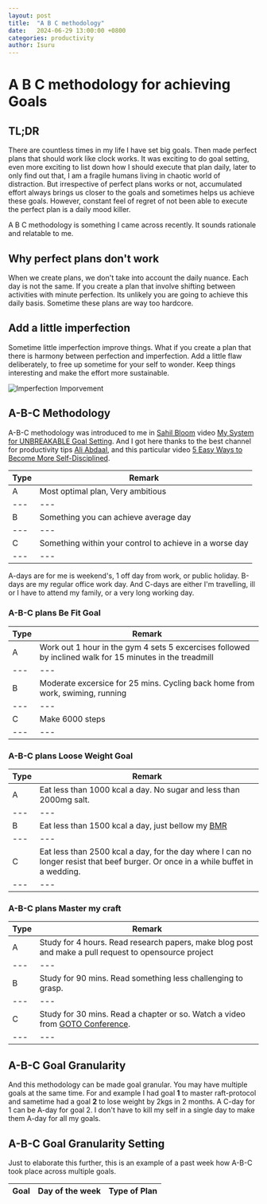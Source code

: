 ```yaml
---
layout: post
title:  "A B C methodology"
date:   2024-06-29 13:00:00 +0800
categories: productivity
author: Isuru
---
```


# A B C methodology for achieving Goals 

## TL;DR

There are countless times in my life I have set big goals. Then made perfect plans that should work like clock works.
It was exciting to do goal setting, even more exciting to list down how I should execute that plan daily, 
later to only find out that, I am a fragile humans living in chaotic world of distraction.
But irrespective of perfect plans works or not, accumulated effort always brings us closer to the goals and sometimes helps us achieve these goals. 
However, constant feel of regret of not been able to execute the perfect plan is a daily mood killer. 

A B C methodology is something I came across recently. It sounds rationale and relatable to me. 

## Why perfect plans don't work

When we create plans, we don't take into account the daily nuance. Each day is not the same. 
If you create a plan that involve shifting between activities with minute perfection. 
Its unlikely you are going to achieve this daily basis. 
Sometime these plans are way too hardcore.

## Add a little imperfection

Sometime little imperfection improve things. What if you create a plan that there is harmony between perfection and imperfection.
Add a little flaw deliberately, to free up sometime for your self to wonder. Keep things interesting and make the effort more sustainable.

![Imperfection Imporvement](/assets/img/a_b_c/sheldon.png)

## A-B-C Methodology 

A-B-C methodology was introduced to me in [Sahil Bloom](https://www.youtube.com/@Sahil_Bloom) video [My System for UNBREAKABLE Goal Setting](https://www.youtube.com/watch?v=JvYsD_bM-RM).
And I got here thanks to the best channel for productivity tips [Ali Abdaal](https://www.youtube.com/@aliabdaal), and this particular video [5 Easy Ways to Become More Self-Disciplined](https://www.youtube.com/watch?v=IFSMQJCda10).

Type    |  Remark
---     |   ---
A       |   Most optimal plan, Very ambitious
---     |   ---
B       |   Something you can achieve average day
---     |    ---
C       |   Something within your control to achieve in a worse day
---     |    ---

A-days are for me is weekend's, 1 off day from work, or public holiday. B-days are my regular office work day.
And C-days are either I'm travelling, ill or I have to attend my family, or a very long working day.

### A-B-C plans **Be Fit Goal**

Type    |  Remark
---     |   ---
A       |   Work out 1 hour in the gym 4 sets 5 excercises followed by inclined walk for 15 minutes in the treadmill
---     | ---
B       |   Moderate excersice for 25 mins. Cycling back home from work, swiming, running
---     | ---
C       |   Make 6000 steps 
---     | ---

### A-B-C plans **Loose Weight Goal**

Type    |  Remark
---     |   ---
A       |   Eat less than 1000 kcal a day. No sugar and less than 2000mg salt.
---     | ---
B       |   Eat less than 1500 kcal a day, just bellow my [BMR](https://www.garnethealth.org/news/basal-metabolic-rate-calculator#:~:text=Cardiology%20%2C%20Health%20%26%20Wellness,stayed%20in%20bed%20all%20day.)
---     | ---
C       |   Eat less than 2500 kcal a day, for the day where I can no longer resist that beef burger. Or once in a while buffet in a wedding.
---     | ---

### A-B-C plans **Master my craft**

Type    |  Remark
---     |   ---
A       |   Study for 4 hours. Read research papers, make blog post and make a pull request to opensource project
---     | ---
B       |   Study for 90 mins. Read something less challenging to grasp.
---     | ---
C       |   Study for 30 mins. Read a chapter or so. Watch a video from [GOTO Conference](https://www.youtube.com/@GOTO-). 
---     | ---

## A-B-C Goal Granularity

And this methodology can be made goal granular. You may have multiple goals at the same time.
For and example I had goal **1** to master raft-protocol and sametime had a goal **2** to lose weight by 2kgs in 2 months. 
A C-day for 1 can be A-day for goal 2. I don't have to kill my self in a single day to make them A-day for all my goals.


## A-B-C Goal Granularity Setting

Just to elaborate this further, this is an example of a past week how A-B-C took place across multiple goals.

Goal    | Day of the week | Type of Plan
---     | ---             | ---



